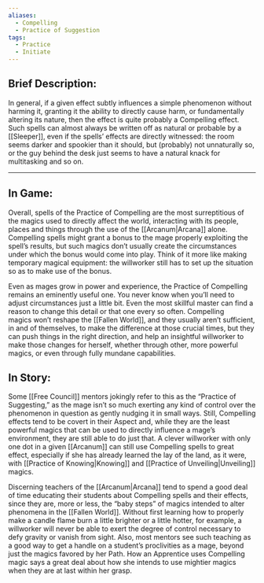 ```yaml
---
aliases:
  - Compelling
  - Practice of Suggestion
tags:
  - Practice
  - Initiate
---
```

## Brief Description:
In general, if a given effect subtly influences a simple phenomenon without harming it, granting it the ability to directly cause harm, or fundamentally altering its nature, then the effect is quite probably a Compelling effect. 
Such spells can almost always be written off as natural or probable by a [[Sleeper]], even if the spells’ effects are directly witnessed: the room seems darker and spookier than it should, but (probably) not unnaturally so, or the guy behind the desk just seems to have a natural knack for multitasking and so on.

---
## In Game:
Overall, spells of the Practice of Compelling are the most surreptitious of the magics used to directly affect the world, interacting with its people, places and things through the use of the [[Arcanum|Arcana]] alone.
Compelling spells might grant a bonus to the mage properly exploiting the spell’s results, but such magics don’t usually create the circumstances under which the bonus would come into play. Think of it more like making temporary magical equipment: the willworker still has to set up the situation so as to make use of the bonus.

Even as mages grow in power and experience, the Practice of Compelling remains an eminently useful one. You never know when you’ll need to adjust circumstances just a little bit. Even the most skillful master can find a reason to change this detail or that one every so often. 
Compelling magics won’t reshape the [[Fallen World]], and they usually aren’t sufficient, in and of themselves, to make the difference at those crucial times, but they can push things in the right direction, and help an insightful willworker to make those changes for herself, whether through other, more powerful magics, or even through fully mundane capabilities.
## In Story:
Some [[Free Council]] mentors jokingly refer to this as the “Practice of Suggesting,” as the mage isn’t so much exerting any kind of control over the phenomenon in question as gently nudging it in small ways. Still, Compelling effects tend to be covert in their Aspect and, while they are the least powerful magics that can be used to directly influence a mage’s environment, they are still able to do just that. A clever willworker with only one dot in a given [[Arcanum]] can still use Compelling spells to great effect, especially if she has already learned the lay of the land, as it were, with [[Practice of Knowing|Knowing]] and [[Practice of Unveiling|Unveiling]] magics.  
  
Discerning teachers of the [[Arcanum|Arcana]] tend to spend a good deal of time educating their students about Compelling spells and their effects, since they are, more or less, the “baby steps” of magics intended to alter phenomena in the [[Fallen World]]. Without first learning how to properly make a candle flame burn a little brighter or a little hotter, for example, a willworker will never be able to exert the degree of control necessary to defy gravity or vanish from sight. Also, most mentors see such teaching as a good way to get a handle on a student’s proclivities as a mage, beyond just the magics favored by her Path. How an Apprentice uses Compelling magic says a great deal about how she intends to use mightier magics when they are at last within her grasp.